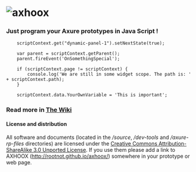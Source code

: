 # ![axhoox](http://content.screencast.com/users/rootnot/folders/Default/media/112b6f5f-18ca-463b-b892-3a4708f16463/logo-200px.png)

### Just program your Axure prototypes in Java Script !

		scriptContext.get("dynamic-panel-1").setNextState(true);

		var parent = scriptContext.getParent();
		parent.fireEvent('OnSomethingSpecial');

		if (scriptContext.page != scriptContext) {
			console.log('We are still in some widget scope. The path is: ' + scriptContext.path);
		}
  
		scriptContext.data.YourOwnVariable = 'This is important';
		
		
### Read more in [The Wiki](https://github.com/rootnot/axhoox/wiki)

#### License and distribution

All software and documents (located in the _/source_, _/dev-tools_ and _/axure-rp-files_ directories) 
are licensed under the [Creative Commons Attribution-ShareAlike 3.0 Unported License](http://creativecommons.org/licenses/by-sa/3.0/). 
If you use them please  add a link to AXHOOX (http://rootnot.github.io/axhoox/) somewhere in your prototype or web page.

